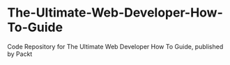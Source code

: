 # The-Ultimate-Web-Developer-How-To-Guide
Code Repository for The Ultimate Web Developer How To Guide, published by Packt
